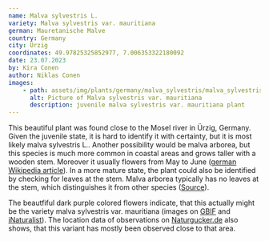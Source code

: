 ```yaml
---
name: Malva sylvestris L.
variety: Malva sylvestris var. mauritiana
german: Mauretanische Malve
country: Germany
city: Ürzig
coordinates: 49.97825325852977, 7.006353322180092
date: 23.07.2023
by: Kira Conen
author: Niklas Conen
images:
    - path: assets/img/plants/germany/malva_sylvestris/malva_sylvestris_2.jpg
      alt: Picture of Malva sylvestris var. mauritiana
      description: juvenile malva sylvestris var. mauritiana plant
---
```


This beautiful plant was found close to the Mosel river in Ürzig, Germany.
Given the juvenile state, it is hard to identify it with certainty, but it is most likely malva sylvestris L.. Another possibility would be malva arborea, but this species is much more common in coastal areas and grows taller with a wooden stem. Moreover it usually flowers from May to June (<a class="plink" href="https://de.wikipedia.org/wiki/Baumförmige_Strauchpappel">german Wikipedia article</a>). In a more mature state, the plant could also be identified by checking for leaves at the stem. Malva arborea typically has no leaves at the stem, which distinguishes it from other species (<a class="plink" href="http://www.malvaceae.info/Genera/Lavatera/arborea.html">Source</a>).

The beautfiful dark purple colored flowers indicate, that this actually might be the variety malva sylvestris var. mauritiana (images on <a class="plink" href="https://www.gbif.org/species/6285889">GBIF</a> and <a class="plink" href="https://www.inaturalist.org/observations?place_id=any&taxon_id=359171">iNaturalist</a>). The location data of observations on <a class="plink" href="https://naturgucker.de/?art=894402989">Naturgucker.de</a> also shows, that this variant has mostly been observed close to that area.